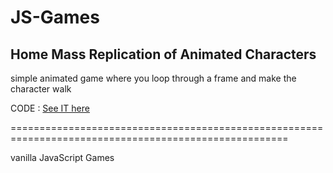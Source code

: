 # JS-Games



## Home Mass Replication of Animated Characters 

simple animated game where you loop through a frame and make the character walk 

CODE : [See IT here ](https://github.com/gonimy/JS-Games/tree/master/Home-Mass-Replication-of-Animated-Characters)



======================================================================================================


vanilla JavaScript Games 

